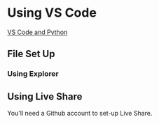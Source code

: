 # Using VS Code


[VS Code and Python](https://code.visualstudio.com/docs/languages/python)


## File Set Up

### Using Explorer


## Using Live Share

You'll need a Github account to set-up Live Share. 